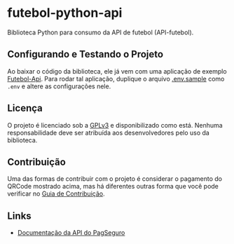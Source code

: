 # futebol-python-api
 Biblioteca Python para consumo da API de futebol (API-futebol).
 
## Configurando e Testando o Projeto

Ao baixar o código da biblioteca, ele já vem com uma aplicação de exemplo [Futebol-Api](futebolapi.py).
Para rodar tal aplicação, duplique o arquivo [.env.sample](.env.sample) como `.env` e altere as configurações nele.

## Licença

O projeto é licenciado sob a [GPLv3](LICENSE) e disponibilizado como está. Nenhuma responsabilidade deve ser atribuída aos desenvolvedores pelo uso da biblioteca.

## Contribuição

Uma das formas de contribuir com o projeto é considerar o pagamento do QRCode mostrado acima, mas há diferentes outras forma que você pode verificar no [Guia de Contribuição](CONTRIBUTING.md).

## Links

- [Documentação da API do PagSeguro](https://www.api-futebol.com.br/documentacao)
